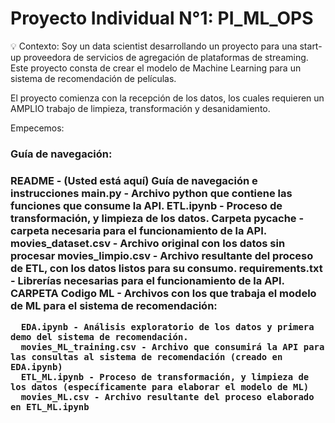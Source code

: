 # Proyecto Individual N°1: PI_ML_OPS


💡 Contexto:
Soy un data scientist desarrollando un proyecto para una start-up proveedora de servicios de agregación de plataformas de streaming. Este proyecto consta de crear el modelo de Machine Learning para un sistema de recomendación de películas.

El proyecto comienza con la recepción de los datos, los cuales requieren un AMPLIO trabajo de limpieza, transformación y desanidamiento.

Empecemos:

<h3> Guía de navegación: <h3>
 
 README - (Usted está aquí) Guía de navegación e instrucciones
 main.py - Archivo python que contiene las funciones que consume la API.
 ETL.ipynb - Proceso de transformación, y limpieza de los datos.
 Carpeta pycache - carpeta necesaria para el funcionamiento de la API.
 movies_dataset.csv - Archivo original con los datos sin procesar
 movies_limpio.csv - Archivo resultante del proceso de ETL, con los datos listos para su consumo.
 requirements.txt - Librerías necesarias para el funcionamiento de la API.
 CARPETA Codigo ML - Archivos con los que trabaja el modelo de ML para el sistema de recomendación:
  
      EDA.ipynb - Análisis exploratorio de los datos y primera demo del sistema de recomendación.
      movies_ML_training.csv - Archivo que consumirá la API para las consultas al sistema de recomendación (creado en EDA.ipynb)
      ETL_ML.ipynb - Proceso de transformación, y limpieza de los datos (específicamente para elaborar el modelo de ML)
      movies_ML.csv - Archivo resultante del proceso elaborado en ETL_ML.ipynb
 
